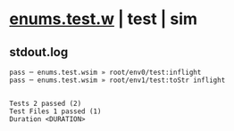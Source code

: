 # [enums.test.w](../../../../../examples/tests/valid/enums.test.w) | test | sim

## stdout.log
```log
pass ─ enums.test.wsim » root/env0/test:inflight      
pass ─ enums.test.wsim » root/env1/test:toStr inflight
 
 
Tests 2 passed (2)
Test Files 1 passed (1)
Duration <DURATION>
```

